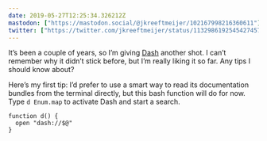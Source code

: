 ```yaml
---
date: 2019-05-27T12:25:34.326212Z
mastodon: ["https://mastodon.social/@jkreeftmeijer/102167998216360611"]
twitter: ["https://twitter.com/jkreeftmeijer/status/1132986192545427457", "https://twitter.com/jkreeftmeijer/status/1132986193400999937"]
---
```

It’s been a couple of years, so I’m giving [Dash](https://kapeli.com/dash) another shot. I can’t remember why it didn’t stick before, but I’m really liking it so far. Any tips I should know about?

Here’s my first tip: I’d prefer to use a smart way to read its documentation bundles from the terminal directly, but this bash function will do for now. Type `d Enum.map` to activate Dash and start a search.

    function d() {
      open "dash://$@"
    }
